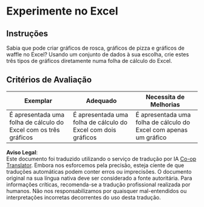 <!--
CO_OP_TRANSLATOR_METADATA:
{
  "original_hash": "1e00fe6a244c2f8f9a794c862661dd4f",
  "translation_date": "2025-08-24T23:07:06+00:00",
  "source_file": "3-Data-Visualization/11-visualization-proportions/assignment.md",
  "language_code": "pt"
}
-->
# Experimente no Excel

## Instruções

Sabia que pode criar gráficos de rosca, gráficos de pizza e gráficos de waffle no Excel? Usando um conjunto de dados à sua escolha, crie estes três tipos de gráficos diretamente numa folha de cálculo do Excel.

## Critérios de Avaliação

| Exemplar                                               | Adequado                                          | Necessita de Melhorias                                |
| ------------------------------------------------------- | ------------------------------------------------- | ---------------------------------------------------- |
| É apresentada uma folha de cálculo do Excel com os três gráficos | É apresentada uma folha de cálculo do Excel com dois gráficos | É apresentada uma folha de cálculo do Excel com apenas um gráfico |

**Aviso Legal**:  
Este documento foi traduzido utilizando o serviço de tradução por IA [Co-op Translator](https://github.com/Azure/co-op-translator). Embora nos esforcemos pela precisão, esteja ciente de que traduções automáticas podem conter erros ou imprecisões. O documento original na sua língua nativa deve ser considerado a fonte autoritária. Para informações críticas, recomenda-se a tradução profissional realizada por humanos. Não nos responsabilizamos por quaisquer mal-entendidos ou interpretações incorretas decorrentes do uso desta tradução.